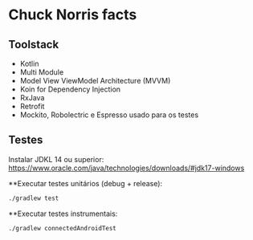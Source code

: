 # Chuck Norris facts

## Toolstack

  - Kotlin
  - Multi Module
  - Model View ViewModel Architecture (MVVM)
  - Koin for Dependency Injection
  - RxJava
  - Retrofit
  - Mockito, Robolectric e Espresso usado para os testes


## Testes

Instalar JDKL 14 ou superior:  https://www.oracle.com/java/technologies/downloads/#jdk17-windows 

**Executar testes unitários (debug + release):
```sh
./gradlew test
``` 
    
**Executar testes instrumentais:
```sh
./gradlew connectedAndroidTest
```
